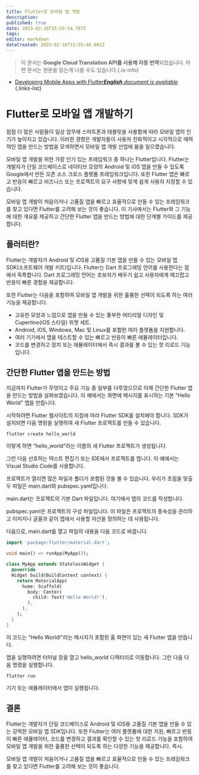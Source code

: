 ```yaml
---
title: Flutter로 모바일 앱 개발
description: 
published: true
date: 2023-02-16T15:55:54.797Z
tags: 
editor: markdown
dateCreated: 2023-02-16T15:55:46.061Z
---
```


> 이 문서는 **Google Cloud Translation API를 사용해 자동 번역**되었습니다.
어떤 문서는 원문을 읽는게 나을 수도 있습니다.{.is-info}



- [Developing Mobile Apps with Flutter***English** document is available*](/en/Knowledge-base/Common/developing-mobile-apps-with-flutter)
{.links-list}


# Flutter로 모바일 앱 개발하기

점점 더 많은 사람들이 일상 업무에 스마트폰과 태블릿을 사용함에 따라 모바일 앱의 인기가 높아지고 있습니다. 이러한 경향은 개발자들이 사용자 친화적이고 시각적으로 매력적인 앱을 만드는 방법을 모색하면서 모바일 앱 개발 산업에 붐을 일으켰습니다.

모바일 앱 개발을 위한 가장 인기 있는 프레임워크 중 하나는 Flutter입니다. Flutter는 개발자가 단일 코드베이스로 네이티브 모양의 Android 및 iOS 앱을 만들 수 있도록 Google에서 만든 오픈 소스 크로스 플랫폼 프레임워크입니다. 또한 Flutter 앱은 빠르고 반응이 빠르고 비즈니스 또는 프로젝트의 요구 사항에 맞게 쉽게 사용자 지정할 수 있습니다.

모바일 앱 개발이 처음이거나 고품질 앱을 빠르고 효율적으로 만들 수 있는 프레임워크를 찾고 있다면 Flutter를 고려해 보는 것이 좋습니다. 이 기사에서는 Flutter와 그 기능에 대한 개요를 제공하고 간단한 Flutter 앱을 만드는 방법에 대한 단계별 가이드를 제공합니다.

## 플러터란?

Flutter는 개발자가 Android 및 iOS용 고품질 기본 앱을 만들 수 있는 모바일 앱 SDK(소프트웨어 개발 키트)입니다. Flutter는 Dart 프로그래밍 언어를 사용한다는 점에서 독특합니다. Dart 프로그래밍 언어는 초보자가 배우기 쉽고 사용자에게 매끄럽고 반응이 빠른 경험을 제공합니다.

또한 Flutter는 다음을 포함하여 모바일 앱 개발을 위한 훌륭한 선택이 되도록 하는 여러 기능을 제공합니다.

- 고유한 모양과 느낌으로 앱을 만들 수 있는 풍부한 머티리얼 디자인 및 Cupertino(iOS 스타일) 위젯 세트.
- Android, iOS, Windows, Mac 및 Linux를 포함한 여러 플랫폼을 지원합니다.
- 여러 기기에서 앱을 테스트할 수 있는 빠르고 반응이 빠른 에뮬레이터입니다.
- 코드를 변경하고 장치 또는 에뮬레이터에서 즉시 결과를 볼 수 있는 핫 리로드 기능입니다.

## 간단한 Flutter 앱을 만드는 방법

지금까지 Flutter가 무엇이고 주요 기능 중 일부를 다루었으므로 이제 간단한 Flutter 앱을 만드는 방법을 살펴보겠습니다. 이 예에서는 화면에 메시지를 표시하는 기본 "Hello World" 앱을 만듭니다.

시작하려면 Flutter 웹사이트의 지침에 따라 Flutter SDK를 설치해야 합니다. SDK가 설치되면 다음 명령을 실행하여 새 Flutter 프로젝트를 만들 수 있습니다.

```
flutter create hello_world
```

이렇게 하면 "hello_world"라는 이름의 새 Flutter 프로젝트가 생성됩니다.

그런 다음 선호하는 텍스트 편집기 또는 IDE에서 프로젝트를 엽니다. 이 예에서는 Visual Studio Code를 사용합니다.

프로젝트가 열리면 많은 파일과 폴더가 포함된 것을 볼 수 있습니다. 우리가 초점을 맞출 두 파일은 main.dart와 pubspec.yaml입니다.

main.dart는 프로젝트의 기본 Dart 파일입니다. 여기에서 앱의 코드를 작성합니다.

pubspec.yaml은 프로젝트의 구성 파일입니다. 이 파일은 프로젝트의 종속성을 관리하고 이미지나 글꼴과 같이 앱에서 사용할 자산을 정의하는 데 사용됩니다.

다음으로, main.dart를 열고 파일의 내용을 다음 코드로 바꿉니다.

```dart
import 'package:flutter/material.dart';

void main() => runApp(MyApp());

class MyApp extends StatelessWidget {
  @override
  Widget build(BuildContext context) {
    return MaterialApp(
      home: Scaffold(
        body: Center(
          child: Text('Hello World!'),
        ),
      ),
    );
  }
}
```

이 코드는 "Hello World!"라는 메시지가 포함된 홈 화면이 있는 새 Flutter 앱을 만듭니다.

앱을 실행하려면 터미널 창을 열고 hello_world 디렉터리로 이동합니다. 그런 다음 다음 명령을 실행합니다.

```
flutter run
```

기기 또는 에뮬레이터에서 앱이 실행됩니다.

## 결론

Flutter는 개발자가 단일 코드베이스로 Android 및 iOS용 고품질 기본 앱을 만들 수 있는 강력한 모바일 앱 SDK입니다. 또한 Flutter는 여러 플랫폼에 대한 지원, 빠르고 반응이 빠른 에뮬레이터, 코드를 변경하고 결과를 확인할 수 있는 핫 리로드 기능을 포함하여 모바일 앱 개발을 위한 훌륭한 선택이 되도록 하는 다양한 기능을 제공합니다. 즉시.

모바일 앱 개발이 처음이거나 고품질 앱을 빠르고 효율적으로 만들 수 있는 프레임워크를 찾고 있다면 Flutter를 고려해 보는 것이 좋습니다.